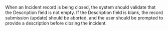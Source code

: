 When an Incident record is being closed, the system should validate that the Description field is not empty.
If the Description field is blank, the record submission (update) should be aborted, and the user should be prompted to provide a description before closing the incident.
